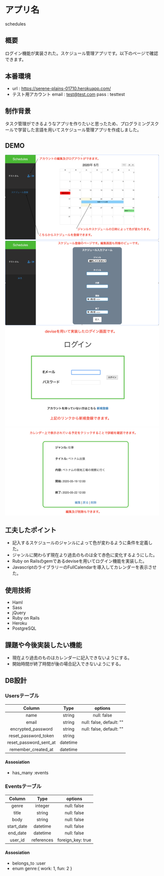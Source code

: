 # アプリ名
  schedules
## 概要
  ログイン機能が実装された。スケジュール管理アプリです。以下のページで確認できます。
## 本番環境
  - url : https://serene-plains-01710.herokuapp.com/
  - テスト用アカウント
      email : test@test.com
      pass : testtest
## 制作背景
  タスク管理ができるようなアプリを作りたいと思ったため、プログラミングスクールで学習した言語を用いてスケジュール管理アプリを作成しました。
## DEMO
  ![トップページ](app/assets/images/index.png)
  ![登録ページ](app/assets/images/new.png)
  ![ログインページ](app/assets/images/login.png)
  ![詳細ページ](app/assets/images/show.png)

## 工夫したポイント
  - 記入するスケジュールのジャンルによって色が変わるように条件を定義した。
  - ジャンルに関わらず現在より過去のものは全て赤色に変化するようにした。
  - Ruby on Railsのgemであるdeviseを用いてログイン機能を実装した。
  - JavascriptのライブラリーのFullCalendarを導入してカレンダーを表示させた。

## 使用技術
  - Haml
  - Sass
  - jQuery
  - Ruby on Rails
  - Heroku
  - PostgreSQL

## 課題や今後実装したい機能
  - 現在より過去のものはカレンダーに記入できないようにする。
  - 開始時間が終了時間が後の場合記入できないようにする。

## DB設計

### Usersテーブル
|Column|Type|options|
|:----:|:--:|:-----:|
|name|string|null: false|
|email|string|null: false, default: ""|
|encrypted_password|string|null: false, default: ""|
|reset_password_token|string|
|reset_password_sent_at|datetime|
|remember_created_at|datetime|

#### Assosiation 
  - has_many :events

### Eventsテーブル
|Column|Type|options|
|:----:|:--:|:-----:|
|genre|integer|null: false|
|title|string|null: false|
|body|string|null: false|
|start_date|datetime|null: false|
|end_date|datetime|null: false|
|user_id|references|foreign_key: true|

#### Assosiation 
  - belongs_to :user
  - enum genre:{ work: 1, fun: 2 }
